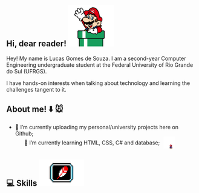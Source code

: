 ## Hi, dear reader! ![olá](mariodown.gif)
Hey! My name is Lucas Gomes de Souza. I am a second-year Computer Engineering undergraduate student at the Federal University of Rio Grande do Sul (UFRGS).

I have hands-on interests when talking about technology and learning the challenges tangent to it.

## About me! :arrow_down: :mouse: 
- 🔭 I’m currently uploading my personal/university projects here on Github;<ul><li style="display: flex; align-items: center;">
🌱 I’m currently learning HTML, CSS, C# and database;<img src="mario.gif" width="30" style="margin-left: 10px;"></li></ul>
## :computer: Skills <img src="https://github.com/lucasgdesouza/lucasgdesouza/raw/main/skills.gif" width="120" height="70">


